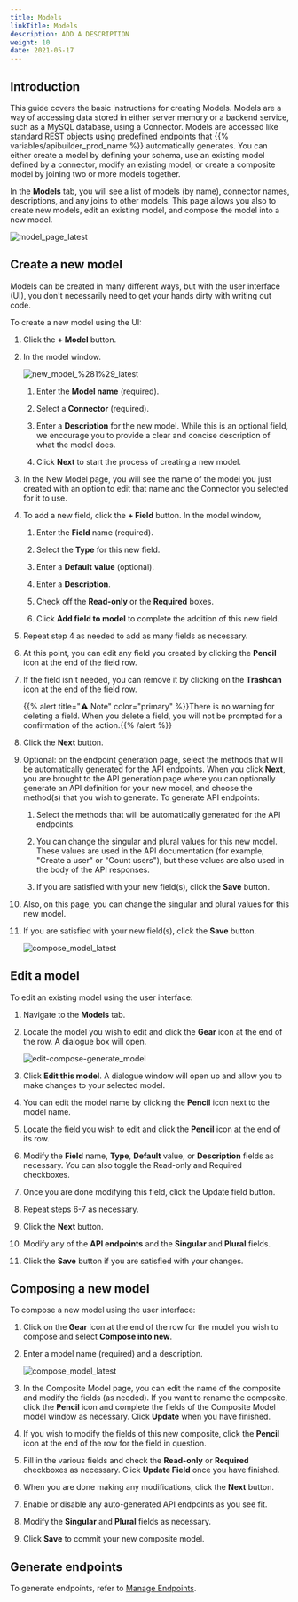 ```yaml
---
title: Models
linkTitle: Models
description: ADD A DESCRIPTION
weight: 10
date: 2021-05-17
---
```


## Introduction

This guide covers the basic instructions for creating Models. Models are a way of accessing data stored in either server memory or a backend service, such as a MySQL database, using a Connector. Models are accessed like standard REST objects using predefined endpoints that {{% variables/apibuilder_prod_name %}} automatically generates. You can either create a model by defining your schema, use an existing model defined by a connector, modify an existing model, or create a composite model by joining two or more models together.

In the **Models** tab, you will see a list of models (by name), connector names, descriptions, and any joins to other models. This page allows you also to create new models, edit an existing model, and compose the model into a new model.

![model_page_latest](/Images/55477331_model_page_latest.png)

## Create a new model

Models can be created in many different ways, but with the user interface (UI), you don't necessarily need to get your hands dirty with writing out code.

To create a new model using the UI:

1. Click the **\+ Model** button.

2. In the model window.

    ![new_model_%281%29_latest](/Images/55477331_new_model_(1)_latest.png)

    1. Enter the **Model name** (required).

    2. Select a **Connector** (required).

    3. Enter a **Description** for the new model. While this is an optional field, we encourage you to provide a clear and concise description of what the model does.

    4. Click **Next** to start the process of creating a new model.

3. In the New Model page, you will see the name of the model you just created with an option to edit that name and the Connector you selected for it to use.

4. To add a new field, click the **\+ Field** button. In the model window,

    1. Enter the **Field** name (required).

    2. Select the **Type** for this new field.

    3. Enter a **Default** **value** (optional).

    4. Enter a **Description**.

    5. Check off the **Read-only** or the **Required** boxes.

    6. Click **Add field to model** to complete the addition of this new field.

5. Repeat step 4 as needed to add as many fields as necessary.

6. At this point, you can edit any field you created by clicking the **Pencil** icon at the end of the field row.

7. If the field isn't needed, you can remove it by clicking on the **Trashcan** icon at the end of the field row.

    {{% alert title="⚠️ Note" color="primary" %}}There is no warning for deleting a field. When you delete a field, you will not be prompted for a confirmation of the action.{{% /alert %}}
8. Click the **Next** button.

9. Optional: on the endpoint generation page, select the methods that will be automatically generated for the API endpoints. When you click **Next**, you are brought to the API generation page where you can optionally generate an API definition for your new model, and choose the method(s) that you wish to generate. To generate API endpoints:

    1. Select the methods that will be automatically generated for the API endpoints.

    2. You can change the singular and plural values for this new model. These values are used in the API documentation (for example, "Create a user" or "Count users"), but these values are also used in the body of the API responses.

    3. If you are satisfied with your new field(s), click the **Save** button.

10. Also, on this page, you can change the singular and plural values for this new model.

11. If you are satisfied with your new field(s), click the **Save** button.

    ![compose_model_latest](/Images/compose_model_latest.png)

## Edit a model

To edit an existing model using the user interface:

1. Navigate to the **Models** tab.

2. Locate the model you wish to edit and click the **Gear** icon at the end of the row. A dialogue box will open.

    ![edit-compose-generate_model](/Images/edit-compose-generate_model.png)
3. Click **Edit this model**. A dialogue window will open up and allow you to make changes to your selected model.

4. You can edit the model name by clicking the **Pencil** icon next to the model name.

5. Locate the field you wish to edit and click the **Pencil** icon at the end of its row.

6. Modify the **Field** name, **Type**, **Default** value, or **Description** fields as necessary. You can also toggle the Read-only and Required checkboxes.

7. Once you are done modifying this field, click the Update field button.

8. Repeat steps 6-7 as necessary.

9. Click the **Next** button.

10. Modify any of the **API endpoints** and the **Singular** and **Plural** fields.

11. Click the **Save** button if you are satisfied with your changes.

## Composing a new model

To compose a new model using the user interface:

1. Click on the **Gear** icon at the end of the row for the model you wish to compose and select **Compose into new**.

2. Enter a model name (required) and a description.

    ![compose_model_latest](/Images/compose_model_latest.png)
3. In the Composite Model page, you can edit the name of the composite and modify the fields (as needed). If you want to rename the composite, click the **Pencil** icon and complete the fields of the Composite Model model window as necessary. Click **Update** when you have finished.

4. If you wish to modify the fields of this new composite, click the **Pencil** icon at the end of the row for the field in question.

5. Fill in the various fields and check the **Read-only** or **Required** checkboxes as necessary. Click **Update Field** once you have finished.

6. When you are done making any modifications, click the **Next** button.

7. Enable or disable any auto-generated API endpoints as you see fit.

8. Modify the **Singular** and **Plural** fields as necessary.

9. Click **Save** to commit your new composite model.

## Generate endpoints

To generate endpoints, refer to [Manage Endpoints](/docs/developer_guide/flows/manage_endpoints/).
